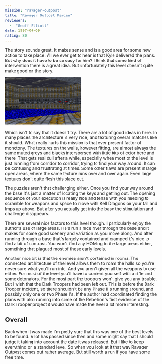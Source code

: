 ```yaml
---
mission: "ravager-outpost"
title: "Ravager Outpost Review"
reviewers: 
  -  "Geoff Elliott"
date: 1997-04-09
rating: 80
---
```


The story sounds great. It makes sense and is a good area for some new action to take place. All we ever get to hear is that Kyle delivered the plans. But why does it have to be so easy for him? I think that some kind of intervention there is a great idea. But unfortunately this level doesn't quite make good on the story.

![Ravager Outpost screenshot](./ravager.png "Like most of the level: it's a nice idea, but ultimately it falls a little short.")

Which isn't to say that it doesn't try. There are a lot of good ideas in here. In many places the architecture is very nice, and texturing overall matches like it should. What really hurts this mission is that ever present factor of monotony. The textures on the walls, however fitting, are almost always the same muted greys and blacks interspersed with little bits of color here and there. That gets real dull after a while, especially when most of the level is just running from corridor to corridor, trying to find your way around. It can be confusing and frustrating at times. Some other flaws are present in large open areas, where the same texture runs over and over again. Even large textures don't quite flesh this place out.

The puzzles aren't that challenging either. Once you find your way around the base it's just a matter of locating the keys and getting out. The opening sequence of your execution is really nice and tense with you needing to scramble for weapons and space to move with Kell Dragons on your tail and Imps up above. But after you actually get into the base the stimulation and challenge disappears.

There are several nice factors to this level though. I particularly enjoy the author's use of large areas. He's run a nice river through the base and it makes for some good scenery and variation as you move along. And after running through a base that's largely contained and cramped it's nice to find a bit of contrast. You won't find any HOMing in the large areas either, something that plagued most of these early levels.

Another nice bit is that the enemies aren't contained in rooms. The connected architecture of the level allows them to roam the halls so you're never sure what you'll run into. And you aren't given all the weapons to use either. For most of the level you'll have to content yourself with a rifle and some detonators. For the most part the troopers won't give you any trouble. But I wish that the Dark Troopers had been left out. This is before the Dark Trooper incident, so there shouldn't be any Phase II's running around, and possibly only one or two Phase I's. If the author had coordinated finding the plans with also running into some of the Rebellion's first evidence of the Dark Trooper project it would have made the level a lot more interesting.

## Overall

Back when it was made I'm pretty sure that this was one of the best levels to be found. A lot has passed since then and some might say that I should judge it taking into account the date it was released. But I like to keep everything on a standard level. So when you look at it that way Ravager Outpost comes out rather average. But still worth a run if you have some free time.
